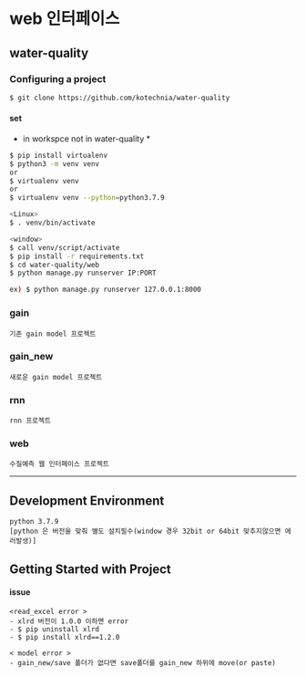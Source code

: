 
# web 인터페이스


## water-quality


### Configuring a project

```bash
$ git clone https://github.com/kotechnia/water-quality
```

#### set

* in workspce not in water-quality *
```bash
$ pip install virtualenv
$ python3 -m venv venv
or
$ virtualenv venv
or
$ virtualenv venv --python=python3.7.9

<Linux>
$ . venv/bin/activate

<window>
$ call venv/script/activate
$ pip install -r requirements.txt
$ cd water-quality/web
$ python manage.py runserver IP:PORT

ex) $ python manage.py runserver 127.0.0.1:8000
```

### gain
```
기존 gain model 프로젝트
```

### gain_new
```
새로운 gain model 프로젝트
```

### rnn
```
rnn 프로젝트
```

### web
```
수질예측 웹 인터페이스 프로젝트
```
-------------------------------

## Development Environment

```
python 3.7.9
[python 은 버전을 맞춰 별도 설치필수(window 경우 32bit or 64bit 맞추지않으면 에러발생)]
```
  



## Getting Started with Project




#### issue
```
<read_excel error >
- xlrd 버전이 1.0.0 이하면 error
- $ pip uninstall xlrd
- $ pip install xlrd==1.2.0

< model error >
- gain_new/save 폴더가 없다면 save폴더를 gain_new 하위에 move(or paste)
```
